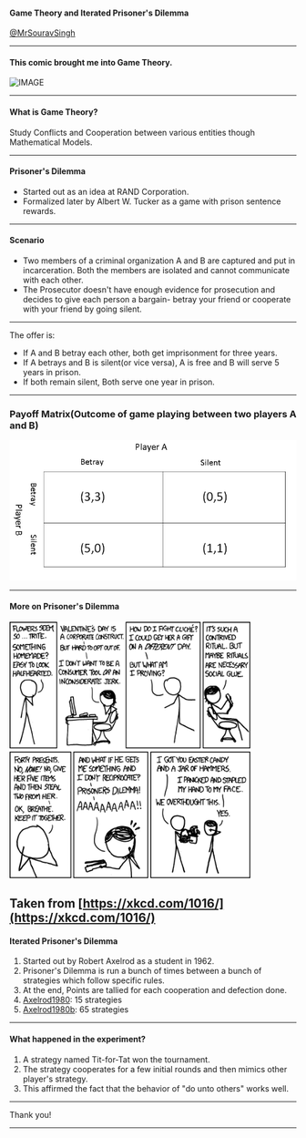 #### Game Theory and Iterated Prisoner's Dilemma
[@MrSouravSingh](https://twitter.com/MrSouravSingh)

---

#### This comic brought me into Game Theory.

![IMAGE](https://upload.wikimedia.org/wikipedia/en/8/84/Liar_Game_vol01.jpg)

---

#### What is Game Theory?

Study Conflicts and Cooperation between various entities though Mathematical Models.

---


#### Prisoner's Dilemma

- Started out as an idea at RAND Corporation.
- Formalized later by  Albert W. Tucker as a game with prison sentence rewards.

---

#### Scenario

- Two members of a criminal organization A and B are captured and put in incarceration. Both the members are isolated and cannot communicate with each other.
- The Prosecutor doesn't have enough evidence for prosecution and decides to give each person a bargain- betray your friend or cooperate with your friend by going silent.

---

The offer is:
- If A and B betray each other, both get imprisonment for three years.
- If A betrays and B is silent(or vice versa),  A is free and B will serve 5 years in prison.
- If both remain silent, Both serve one year in prison.

---
### Payoff Matrix(Outcome of game playing between two players A and B)

![IMAGE](assets/payoff_matrix.png)

---
#### More on Prisoner's Dilemma
<img src="assets/valentine_dilemma.png" height="450"/>

Taken from [https://xkcd.com/1016/](https://xkcd.com/1016/)
---
#### Iterated Prisoner's Dilemma

1. Started out by Robert Axelrod as a student in 1962.
2. Prisoner's Dilemma is run a bunch of times between a bunch of strategies which follow specific rules.
3. At the end, Points are tallied for each cooperation and defection done.
3. [Axelrod1980](http://citeseerx.ist.psu.edu/viewdoc/download?doi=10.1.1.665.7955&rep=rep1&type=pdf): 15 strategies
4. [Axelrod1980b](http://journals.sagepub.com/doi/abs/10.1177/002200278002400301): 65 strategies

---
#### What happened in the experiment?

1. A strategy named Tit-for-Tat won the tournament.
2. The strategy cooperates for a few initial rounds and then mimics other player's strategy.
3. This affirmed the fact that the behavior of "do unto others" works well.

---

Thank you!

---
